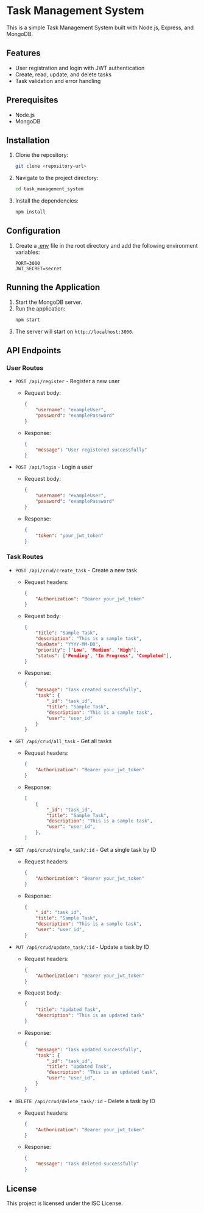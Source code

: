 # Task Management System

This is a simple Task Management System built with Node.js, Express, and MongoDB.

## Features

- User registration and login with JWT authentication
- Create, read, update, and delete tasks
- Task validation and error handling

## Prerequisites

- Node.js
- MongoDB

## Installation

1. Clone the repository:
    ```sh
    git clone <repository-url>
    ```
2. Navigate to the project directory:
    ```sh
    cd task_management_system
    ```
3. Install the dependencies:
    ```sh
    npm install
    ```

## Configuration

1. Create a [.env](http://_vscodecontentref_/1) file in the root directory and add the following environment variables:
    ```env
    PORT=3000
    JWT_SECRET=secret
    ```

## Running the Application

1. Start the MongoDB server.
2. Run the application:
    ```sh
    npm start
    ```
3. The server will start on `http://localhost:3000`.

## API Endpoints

### User Routes

- `POST /api/register` - Register a new user
    - Request body:
        ```json
        {
            "username": "exampleUser",
            "password": "examplePassword"
        }
        ```
    - Response:
        ```json
        {
            "message": "User registered successfully"
        }
        ```

- `POST /api/login` - Login a user
    - Request body:
        ```json
        {
            "username": "exampleUser",
            "password": "examplePassword"
        }
        ```
    - Response:
        ```json
        {
            "token": "your_jwt_token"
        }
        ```

### Task Routes

- `POST /api/crud/create_task` - Create a new task
    - Request headers:
        ```json
        {
            "Authorization": "Bearer your_jwt_token"
        }
        ```
    - Request body:
        ```json
        {
            "title": "Sample Task",
            "description": "This is a sample task",
            "dueDate": "YYYY-MM-DD",
            "priority": ['Low', 'Medium', 'High'],
            "status": ['Pending', 'In Progress', 'Completed'],
        }
        ```
    - Response:
        ```json
        {
            "message": "Task created successfully",
            "task": {
                "_id": "task_id",
                "title": "Sample Task",
                "description": "This is a sample task",
                "user": "user_id"
            }
        }
        ```

- `GET /api/crud/all_task` - Get all tasks
    - Request headers:
        ```json
        {
            "Authorization": "Bearer your_jwt_token"
        }
        ```
    - Response:
        ```json
        [
            {
                "_id": "task_id",
                "title": "Sample Task",
                "description": "This is a sample task",
                "user": "user_id",
            },
        ]
        ```

- `GET /api/crud/single_task/:id` - Get a single task by ID
    - Request headers:
        ```json
        {
            "Authorization": "Bearer your_jwt_token"
        }
        ```
    - Response:
        ```json
        {
            "_id": "task_id",
            "title": "Sample Task",
            "description": "This is a sample task",
            "user": "user_id",
        }
        ```

- `PUT /api/crud/update_task/:id` - Update a task by ID
    - Request headers:
        ```json
        {
            "Authorization": "Bearer your_jwt_token"
        }
        ```
    - Request body:
        ```json
        {
            "title": "Updated Task",
            "description": "This is an updated task"
        }
        ```
    - Response:
        ```json
        {
            "message": "Task updated successfully",
            "task": {
                "_id": "task_id",
                "title": "Updated Task",
                "description": "This is an updated task",
                "user": "user_id",
            }
        }
        ```

- `DELETE /api/crud/delete_task/:id` - Delete a task by ID
    - Request headers:
        ```json
        {
            "Authorization": "Bearer your_jwt_token"
        }
        ```
    - Response:
        ```json
        {
            "message": "Task deleted successfully"
        }
        ```

## License

This project is licensed under the ISC License.